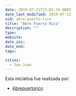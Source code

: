 ```yaml
---
date: 2019-07-21T23:02:24.000Z
date_last_modified: 2019-07-21
uid: abre-puerto-rico
title: "Abre Puerto Rico"
description: ""
type: 
website: 
date_ini: 
date_end: 
tags:

cities: 
  - San Juan
---
```


Esta iniciativa fue realizada por:

- [Abrepuertorico](/i/abrepuertorico.html)
